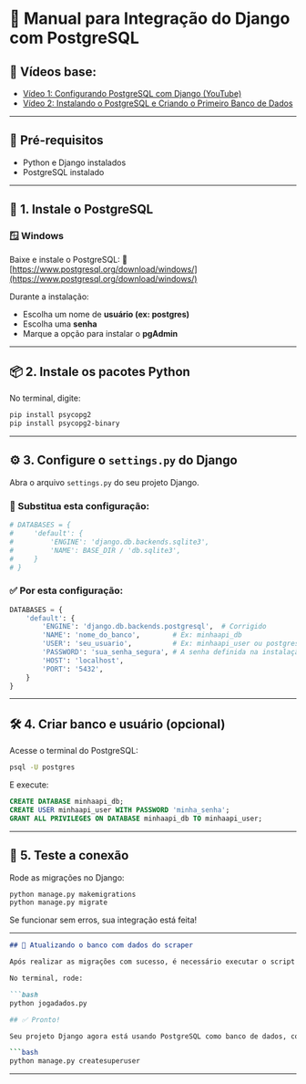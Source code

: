 

# 📘 Manual para Integração do Django com PostgreSQL

## 🎥 Vídeos base:

* [Vídeo 1: Configurando PostgreSQL com Django (YouTube)](https://www.youtube.com/watch?v=XdZtUVmgF-Q)
* [Vídeo 2: Instalando o PostgreSQL e Criando o Primeiro Banco de Dados](https://www.youtube.com/watch?v=L_2l8XTCPAE&t=106s&pp=ygUTcG9zdGdyZXNxbCB0dXRvcmlhbA%3D%3D)

---

## 🧰 Pré-requisitos

* Python e Django instalados
* PostgreSQL instalado

---

## 💾 1. Instale o PostgreSQL

### 🪟 Windows

Baixe e instale o PostgreSQL:
🔗 [https://www.postgresql.org/download/windows/](https://www.postgresql.org/download/windows/)

Durante a instalação:

* Escolha um nome de **usuário (ex: postgres)**
* Escolha uma **senha**
* Marque a opção para instalar o **pgAdmin**

---

## 📦 2. Instale os pacotes Python

No terminal, digite:

```bash
pip install psycopg2
pip install psycopg2-binary
```

---

## ⚙️ 3. Configure o `settings.py` do Django

Abra o arquivo `settings.py` do seu projeto Django.

### 🔄 Substitua esta configuração:

```python
# DATABASES = {
#     'default': {
#         'ENGINE': 'django.db.backends.sqlite3',
#         'NAME': BASE_DIR / 'db.sqlite3',
#     }
# }
```

### ✅ Por esta configuração:

```python
DATABASES = {
    'default': {
        'ENGINE': 'django.db.backends.postgresql',  # Corrigido
        'NAME': 'nome_do_banco',        # Ex: minhaapi_db
        'USER': 'seu_usuario',          # Ex: minhaapi_user ou postgres
        'PASSWORD': 'sua_senha_segura', # A senha definida na instalação
        'HOST': 'localhost',
        'PORT': '5432',
    }
}
```

---

## 🛠️ 4. Criar banco e usuário (opcional)

Acesse o terminal do PostgreSQL:

```bash
psql -U postgres
```

E execute:

```sql
CREATE DATABASE minhaapi_db;
CREATE USER minhaapi_user WITH PASSWORD 'minha_senha';
GRANT ALL PRIVILEGES ON DATABASE minhaapi_db TO minhaapi_user;
```

---

## 🧪 5. Teste a conexão

Rode as migrações no Django:

```bash
python manage.py makemigrations
python manage.py migrate
```

Se funcionar sem erros, sua integração está feita!

---

```markdown
## 🔄 Atualizando o banco com dados do scraper

Após realizar as migrações com sucesso, é necessário executar o script que insere os dados coletados pelo web scraper no banco de dados.

No terminal, rode:

```bash
python jogadados.py

## ✅ Pronto!

Seu projeto Django agora está usando PostgreSQL como banco de dados, com todos os dados coletados pelo web scraper. Se quiser criar superusuário:

```bash
python manage.py createsuperuser
```

---
